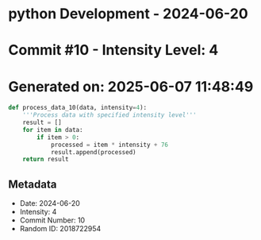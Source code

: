 ﻿# python Development - 2024-06-20
# Commit #10 - Intensity Level: 4
# Generated on: 2025-06-07 11:48:49
```python
def process_data_10(data, intensity=4):
    '''Process data with specified intensity level'''
    result = []
    for item in data:
        if item > 0:
            processed = item * intensity + 76
            result.append(processed)
    return result
```
## Metadata
- Date: 2024-06-20
- Intensity: 4
- Commit Number: 10
- Random ID: 2018722954
